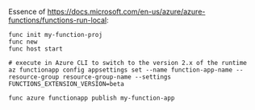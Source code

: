 Essence of https://docs.microsoft.com/en-us/azure/azure-functions/functions-run-local:

    func init my-function-proj
    func new
    func host start

    # execute in Azure CLI to switch to the version 2.x of the runtime
    az functionapp config appsettings set --name function-app-name --resource-group resource-group-name --settings FUNCTIONS_EXTENSION_VERSION=beta

    func azure functionapp publish my-function-app
